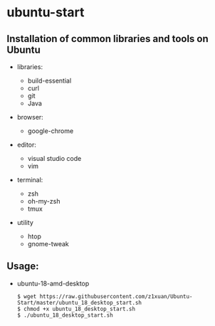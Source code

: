 # ubuntu-start
## Installation of common libraries and tools on Ubuntu
* libraries:
    - build-essential
    - curl
    - git
    - Java

* browser:
    - google-chrome
    
* editor:
    - visual studio code
    - vim
    
* terminal:
    - zsh
    - oh-my-zsh
    - tmux
* utility
    - htop
    - gnome-tweak


## Usage:
* ubuntu-18-amd-desktop  
  ```
  $ wget https://raw.githubusercontent.com/z1xuan/Ubuntu-Start/master/ubuntu_18_desktop_start.sh
  $ chmod +x ubuntu_18_desktop_start.sh
  $ ./ubuntu_18_desktop_start.sh
  ```
